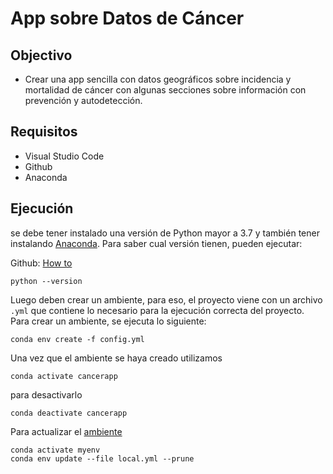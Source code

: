# App sobre Datos de Cáncer

## Objectivo
+ Crear una app sencilla con datos geográficos sobre incidencia y mortalidad de cáncer con algunas secciones sobre información con prevención y autodetección.

## Requisitos

+ Visual Studio Code
+ Github
+ Anaconda
## Ejecución

se debe tener instalado una versión de Python mayor a 3.7 y también tener instalando [Anaconda](https://www.anaconda.com/products/distribution). Para saber cual versión tienen, pueden ejecutar:

Github: [How to](https://git-scm.com/download/mac)

```
python --version
```

Luego deben crear un ambiente, para eso, el proyecto viene con un archivo `.yml` que contiene lo necesario para la ejecución correcta del proyecto. Para crear un ambiente, se ejecuta lo siguiente:

```
conda env create -f config.yml
```
Una vez que el ambiente se haya creado utilizamos 

```
conda activate cancerapp
```

para desactivarlo

```
conda deactivate cancerapp
```
Para actualizar el [ambiente](https://stackoverflow.com/questions/42352841/how-to-update-an-existing-conda-environment-with-a-yml-file)
```
conda activate myenv
conda env update --file local.yml --prune
```

